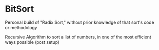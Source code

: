 # BitSort
Personal build of "Radix Sort," without prior knowledge of that sort's code or methodology

Recursive Algorithm to sort a list of numbers, in one of the most efficient ways possible (post setup)
